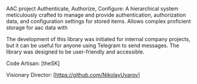 AAC project Authenticate, Authorize, Configure: A hierarchical system meticulously crafted to manage and provide authentication, authorization data, and configuration settings for stored items.
Allows complex proficient storage for aac data with 

The development of this library was initiated for internal company projects, but it can be useful for anyone using Telegram to send messages. The library was designed to be user-friendly and accessible.

Code Artisan: [theSK]

Visionary Director: [https://github.com/NikolayUvarov]

